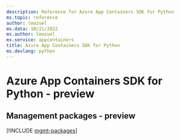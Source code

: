 ```yaml
---
description: Reference for Azure App Containers SDK for Python
ms.topic: reference
author: lmazuel
ms.data: 10/21/2022
ms.author: lmazuel
ms.service: appcontainers
title: Azure App Containers SDK for Python
ms.devlang: python
---
```

# Azure App Containers SDK for Python - preview

## Management packages - preview
[!INCLUDE [mgmt-packages](app-containers-mgmt-index.md)]